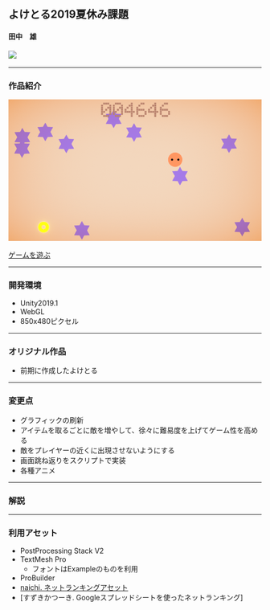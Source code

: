 ## よけとる2019夏休み課題
#### 田中　雄

<img src="https://gitpitch.com/pitchme/cdn/github/dat19/yoketoru2019summer/master/43F92675B230A3E8E3FC41067E1E5199C96CF25608E163B904CD66D8644DC8FF1E467467CB9E1D37642E3C24A68E2E250C5306EF1DE5A86442421D267AF1201C0562B98395C017DF5F7F370929E9699B40F4E6FFDAA94F21ACA99DACDCF1FDA4/images/title.png" height="200px">

---

### 作品紹介

![ゲーム画面](images/game.png)

[ゲームを遊ぶ](https://dat19.github.io/yoketoru2019summer/webgl/index.html)


---

### 開発環境
- Unity2019.1
- WebGL
- 850x480ピクセル

---

### オリジナル作品

- 前期に作成したよけとる

---

### 変更点
- グラフィックの刷新
- アイテムを取るごとに敵を増やして、徐々に難易度を上げてゲーム性を高める
- 敵をプレイヤーの近くに出現させないようにする
- 画面跳ね返りをスクリプトで実装
- 各種アニメ

---

### 解説


---

### 利用アセット
- PostProcessing Stack V2
- TextMesh Pro
  - フォントはExampleのものを利用
- ProBuilder
- [naichi. ネットランキングアセット]()
- [すずきかつーき. Googleスプレッドシートを使ったネットランキング]
